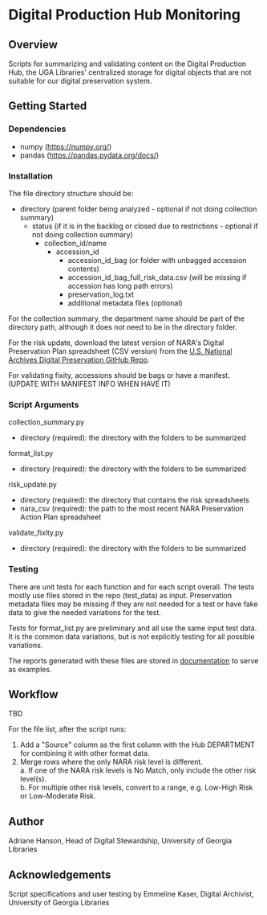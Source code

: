 # Digital Production Hub Monitoring

## Overview

Scripts for summarizing and validating content on the Digital Production Hub, 
the UGA Libraries' centralized storage for digital objects that are not suitable for our digital preservation system.

## Getting Started

### Dependencies

- numpy (https://numpy.org/)
- pandas (https://pandas.pydata.org/docs/)

### Installation

The file directory structure should be:

- directory (parent folder being analyzed - optional if not doing collection summary)
    - status (if it is in the backlog or closed due to restrictions - optional if not doing collection summary)
        - collection_id/name
            - accession_id
                - accession_id_bag (or folder with unbagged accession contents)
                - accession_id_bag_full_risk_data.csv (will be missing if accession has long path errors)
                - preservation_log.txt
                - additional metadata files (optional)

For the collection summary, the department name should be part of the directory path, 
although it does not need to be in the directory folder.

For the risk update, download the latest version of NARA's Digital Preservation Plan spreadsheet (CSV version) from the 
[U.S. National Archives Digital Preservation GitHub Repo](https://github.com/usnationalarchives/digital-preservation).

For validating fixity, accessions should be bags or have a manifest. (UPDATE WITH MANIFEST INFO WHEN HAVE IT)

### Script Arguments

collection_summary.py

- directory (required): the directory with the folders to be summarized

format_list.py

- directory (required): the directory with the folders to be summarized

risk_update.py

- directory (required): the directory that contains the risk spreadsheets
- nara_csv (required): the path to the most recent NARA Preservation Action Plan spreadsheet

validate_fixity.py

- directory (required): the directory with the folders to be summarized

### Testing

There are unit tests for each function and for each script overall.
The tests mostly use files stored in the repo (test_data) as input. 
Preservation metadata files may be missing if they are not needed for a test 
or have fake data to give the needed variations for the test.
 
Tests for format_list.py are preliminary and all use the same input test data.
It is the common data variations, but is not explicitly testing for all possible variations.

The reports generated with these files are stored in [documentation](documentation) to serve as examples. 

## Workflow

TBD

For the file list, after the script runs:
1. Add a "Source" column as the first column with the Hub DEPARTMENT for combining it with other format data.
2. Merge rows where the only NARA risk level is different.  
   a. If one of the NARA risk levels is No Match, only include the other risk level(s).  
   b. For multiple other risk levels, convert to a range, e.g. Low-High Risk or Low-Moderate Risk.

## Author

Adriane Hanson, Head of Digital Stewardship, University of Georgia Libraries

## Acknowledgements

Script specifications and user testing by Emmeline Kaser, Digital Archivist, University of Georgia Libraries
